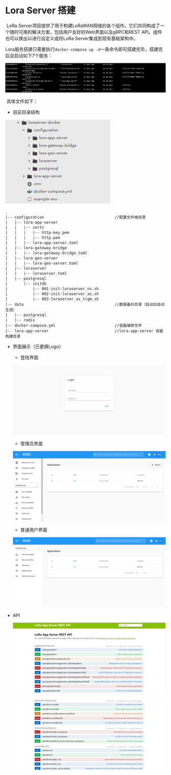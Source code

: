 # Lora Server 搭建

​	LoRa Server项目提供了用于构建LoRaWAN网络的各个组件。它们共同构成了一个随时可用的解决方案，包括用户友好的Web界面以及gRPC和REST API。组件也可以换出以进行自定义或将LoRa Server集成到现有基础架构中。



​	Lora服务搭建只需要执行`docker-compose up -d`一条命令即可搭建完毕，搭建完后会启动如下7个服务：

![lora0](_images/0.png)



​	具体文件如下：



- 目前目录结构

![docker](_images/1.png)



```shell
.
|-- configuration								//配置文件根目录
|   |-- lora-app-server							
|   |   |-- certs
|   |   |   |-- http-key.pem
|   |   |   |-- http.pem
|   |   |-- lora-app-server.toml
|   |-- lora-gateway-bridge
|   |   |-- lora-gateway-bridge.toml
|   |-- lora-geo-server
|   |   |-- lora-geo-server.toml
|   |-- loraserver
|   |   |-- loraserver.toml
|   |-- postgresql
|       |-- initdb
|           |-- 001-init-loraserver_ns.sh
|           |-- 002-init-loraserver_as.sh
|           |-- 003-loraserver_as_trgm.sh
|-- data										//数据备份目录（启动后自动生成）
|   |-- postgresql
|   |-- redis
|-- docker-compose.yml							//容器编排文件
|-- lora-app-server								//lora-app-server 容器构建目录
```



- 界面展示（已更换Logo）

  - 登陆界面

  ![login](_images/2.png)

  - 管理员界面

  ![admin](_images/3.png)

  - 普通用户界面

  ![user](_images/4.png)





- API

  ![api1](_images/5.png)

  ![api2](_images/6.png)